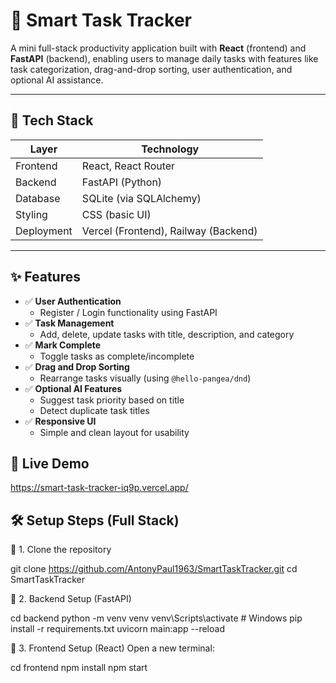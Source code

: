 # 🧠 Smart Task Tracker

A mini full-stack productivity application built with **React** (frontend) and **FastAPI** (backend), enabling users to manage daily tasks with features like task categorization, drag-and-drop sorting, user authentication, and optional AI assistance.

---

## 🔧 Tech Stack

| Layer     | Technology             |
|-----------|------------------------|
| Frontend  | React, React Router    |
| Backend   | FastAPI (Python)       |
| Database  | SQLite (via SQLAlchemy)|
| Styling   | CSS (basic UI)         |
| Deployment| Vercel (Frontend), Railway (Backend) |

---

## ✨ Features

- ✅ **User Authentication**
  - Register / Login functionality using FastAPI
- ✅ **Task Management**
  - Add, delete, update tasks with title, description, and category
- ✅ **Mark Complete**
  - Toggle tasks as complete/incomplete
- ✅ **Drag and Drop Sorting**
  - Rearrange tasks visually (using `@hello-pangea/dnd`)
- ✅ **Optional AI Features**
  - Suggest task priority based on title
  - Detect duplicate task titles
- ✅ **Responsive UI**
  - Simple and clean layout for usability
## 🚀 Live Demo
https://smart-task-tracker-iq9p.vercel.app/


## 🛠️ Setup Steps (Full Stack)

🔹 1. Clone the repository


git clone https://github.com/AntonyPaul1963/SmartTaskTracker.git
cd SmartTaskTracker



🔹 2. Backend Setup (FastAPI)

cd backend
python -m venv venv
venv\Scripts\activate        # Windows
pip install -r requirements.txt
uvicorn main:app --reload




🔹 3. Frontend Setup (React)
Open a new terminal:


cd frontend
npm install
npm start  

